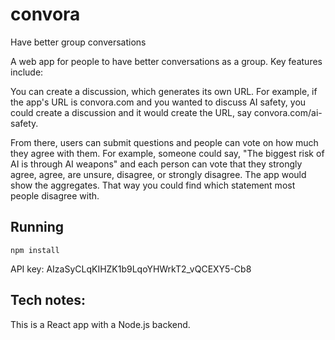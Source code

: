 # convora
Have better group conversations


A web app for people to have better conversations as a group. Key features include:

You can create a discussion, which generates its own URL. For example, if the app's URL is convora.com and you wanted to discuss AI safety, you could create a discussion and it would create the URL, say convora.com/ai-safety.

From there, users can submit questions and people can vote on how much they agree with them. For example, someone could say, "The biggest risk of AI is through AI weapons" and each person can vote that they strongly agree, agree, are unsure, disagree, or strongly disagree. The app would show the aggregates. That way you could find which statement most people disagree with.


## Running

`npm install`





API key: AIzaSyCLqKIHZK1b9LqoYHWrkT2_vQCEXY5-Cb8


## Tech notes:

This is a React app with a Node.js backend.
